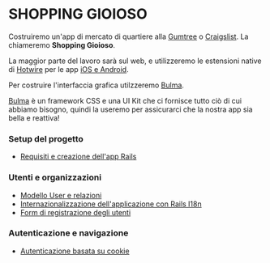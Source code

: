 # SHOPPING GIOIOSO

Costruiremo un'app di mercato di quartiere alla [Gumtree](https://www.gumtree.com/) o [Craigslist](https://craigslist.org). La chiameremo **Shopping Gioioso**. 

La maggior parte del lavoro sarà sul web, e utilizzeremo le estensioni native di [Hotwire](https://hotwired.dev/) per le app [iOS e Android](https://turbo.hotwired.dev/handbook/native).

Per costruire l'interfaccia grafica utilzzeremo [Bulma](https://bulma.io/).

[Bulma](https://bulma.io/) è un framework CSS e una UI Kit che ci fornisce tutto ciò di cui abbiamo bisogno, quindi la useremo per assicurarci che la nostra app sia bella e reattiva!


### Setup del progetto
* [Requisiti e creazione dell'app Rails](/documentation/chapter1/getting_started.md)


### Utenti e organizzazioni

* [Modello User e relazioni](/documentation/chapter3/user_model.md)
* [Internazionalizzazione dell'applicazione con Rails I18n](/documentation/chapter3/rails_and_18n.md)
* [Form di registrazione degli utenti](/documentation/chapter3/sign_up_form.md)

### Autenticazione e navigazione
* [Autenticazione basata su cookie](/documentation/chapter4/1_cookie_based_authentication.md)